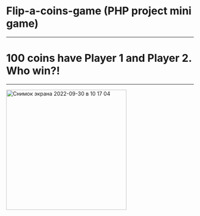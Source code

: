 # Flip-a-coins-game (PHP project mini game)
_________________________________________________
# 100 coins have Player 1 and Player 2. Who win?!
_________________________________________________

<img width="323" alt="Снимок экрана 2022-09-30 в 10 17 04" src="https://user-images.githubusercontent.com/103481753/193213384-a4b5719c-836d-4d13-a912-8d845b7083e4.png">
